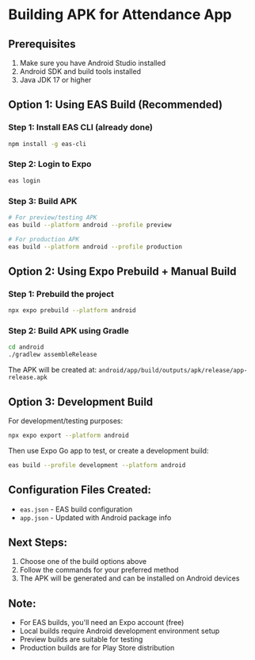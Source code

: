 # Building APK for Attendance App

## Prerequisites

1. Make sure you have Android Studio installed
2. Android SDK and build tools installed
3. Java JDK 17 or higher

## Option 1: Using EAS Build (Recommended)

### Step 1: Install EAS CLI (already done)

```bash
npm install -g eas-cli
```

### Step 2: Login to Expo

```bash
eas login
```

### Step 3: Build APK

```bash
# For preview/testing APK
eas build --platform android --profile preview

# For production APK
eas build --platform android --profile production
```

## Option 2: Using Expo Prebuild + Manual Build

### Step 1: Prebuild the project

```bash
npx expo prebuild --platform android
```

### Step 2: Build APK using Gradle

```bash
cd android
./gradlew assembleRelease
```

The APK will be created at: `android/app/build/outputs/apk/release/app-release.apk`

## Option 3: Development Build

For development/testing purposes:

```bash
npx expo export --platform android
```

Then use Expo Go app to test, or create a development build:

```bash
eas build --profile development --platform android
```

## Configuration Files Created:

- `eas.json` - EAS build configuration
- `app.json` - Updated with Android package info

## Next Steps:

1. Choose one of the build options above
2. Follow the commands for your preferred method
3. The APK will be generated and can be installed on Android devices

## Note:

- For EAS builds, you'll need an Expo account (free)
- Local builds require Android development environment setup
- Preview builds are suitable for testing
- Production builds are for Play Store distribution
